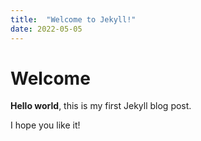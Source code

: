 ```yaml
---
title:  "Welcome to Jekyll!"
date: 2022-05-05
---
```


# Welcome

**Hello world**, this is my first Jekyll blog post.

I hope you like it!
